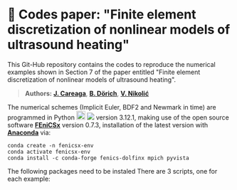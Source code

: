 
# 📌 Codes paper: "Finite element discretization of nonlinear models of ultrasound heating"

This Git-Hub repository contains the codes to reproduce the numerical examples shown in Section 7 of the paper entitled "Finite element discretization of nonlinear models of ultrasound heating".

> **Authors:** [**J. Careaga**](https://scholar.google.com/citations?user=-SYWkN8AAAAJ&hl=es), [**B. Dörich**](https://scholar.google.com/citations?user=h9b6i00AAAAJ&hl=en), [**V. Nikolić**](https://scholar.google.com/citations?user=73kZ9csAAAAJ&hl=en)

The numerical schemes (Implicit Euler, BDF2 and Newmark in time) are programmed in Python 
<img src="https://raw.githubusercontent.com/marwin1991/profile-technology-icons/refs/heads/main/icons/python.png" data-canonical-src="https://raw.githubusercontent.com/marwin1991/profile-technology-icons/refs/heads/main/icons/python.png" width="20" height="20" />
![](https://raw.githubusercontent.com/marwin1991/profile-technology-icons/refs/heads/main/icons/python.png)
version 3.12.1, making use of the open source software [**FEniCSx**](https://fenicsproject.org/) version 0.7.3, installation of the latest version with [**Anaconda**](https://docs.anaconda.com/anaconda/install/) via:

```console 
conda create -n fenicsx-env
conda activate fenicsx-env
conda install -c conda-forge fenics-dolfinx mpich pyvista
```

The following packages need to be instaled
There are 3 scripts, one for each example: 



